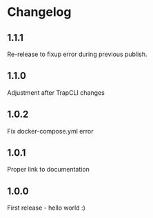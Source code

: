 # Changelog

## 1.1.1

Re-release to fixup error during previous publish.

## 1.1.0

Adjustment after TrapCLI changes

## 1.0.2

Fix docker-compose.yml error

## 1.0.1

Proper link to documentation

## 1.0.0

First release - hello world :)
